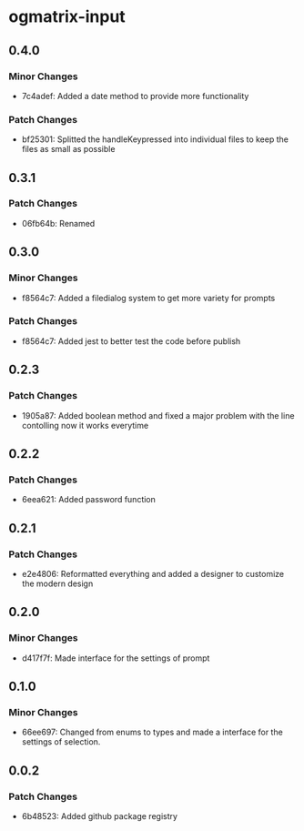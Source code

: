 # ogmatrix-input

## 0.4.0

### Minor Changes

- 7c4adef: Added a date method to provide more functionality

### Patch Changes

- bf25301: Splitted the handleKeypressed into individual files to keep the files as small as possible

## 0.3.1

### Patch Changes

- 06fb64b: Renamed

## 0.3.0

### Minor Changes

- f8564c7: Added a filedialog system to get more variety for prompts

### Patch Changes

- f8564c7: Added jest to better test the code before publish

## 0.2.3

### Patch Changes

- 1905a87: Added boolean method and fixed a major problem with the line contolling now it works everytime

## 0.2.2

### Patch Changes

- 6eea621: Added password function

## 0.2.1

### Patch Changes

- e2e4806: Reformatted everything and added a designer to customize the modern design

## 0.2.0

### Minor Changes

- d417f7f: Made interface for the settings of prompt

## 0.1.0

### Minor Changes

- 66ee697: Changed from enums to types and made a interface for the settings of selection.

## 0.0.2

### Patch Changes

- 6b48523: Added github package registry
